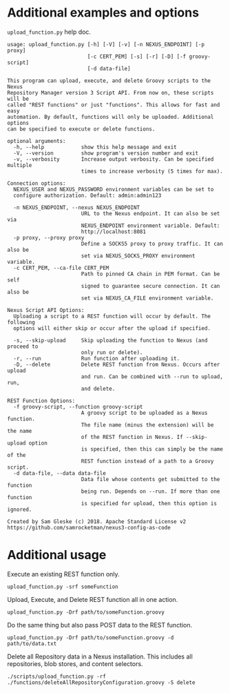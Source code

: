 # Additional examples and options

`upload_function.py` help doc.

```
usage: upload_function.py [-h] [-V] [-v] [-n NEXUS_ENDPOINT] [-p proxy]
                          [-c CERT_PEM] [-s] [-r] [-D] [-f groovy-script]
                          [-d data-file]

This program can upload, execute, and delete Groovy scripts to the Nexus
Repository Manager version 3 Script API. From now on, these scripts will be
called "REST functions" or just "functions". This allows for fast and easy
automation. By default, functions will only be uploaded. Additional options
can be specified to execute or delete functions.

optional arguments:
  -h, --help            show this help message and exit
  -V, --version         show program's version number and exit
  -v, --verbosity       Increase output verbosity. Can be specified multiple
                        times to increase verbosity (5 times for max).

Connection options:
  NEXUS_USER and NEXUS_PASSWORD environment variables can be set to
  configure authorization. Default: admin:admin123

  -n NEXUS_ENDPOINT, --nexus NEXUS_ENDPOINT
                        URL to the Nexus endpoint. It can also be set via
                        NEXUS_ENDPOINT environment variable. Default:
                        http://localhost:8081
  -p proxy, --proxy proxy
                        Define a SOCKS5 proxy to proxy traffic. It can also be
                        set via NEXUS_SOCKS_PROXY environment variable.
  -c CERT_PEM, --ca-file CERT_PEM
                        Path to pinned CA chain in PEM format. Can be self
                        signed to guarantee secure connection. It can also be
                        set via NEXUS_CA_FILE environment variable.

Nexus Script API Options:
  Uploading a script to a REST function will occur by default. The following
  options will either skip or occur after the upload if specified.

  -s, --skip-upload     Skip uploading the function to Nexus (and proceed to
                        only run or delete).
  -r, --run             Run function after uploading it.
  -D, --delete          Delete REST function from Nexus. Occurs after upload
                        and run. Can be combined with --run to upload, run,
                        and delete.

REST Function Options:
  -f groovy-script, --function groovy-script
                        A groovy script to be uploaded as a Nexus function.
                        The file name (minus the extension) will be the name
                        of the REST function in Nexus. If --skip-upload option
                        is specified, then this can simply be the name of the
                        REST function instead of a path to a Groovy script.
  -d data-file, --data data-file
                        Data file whose contents get submitted to the function
                        being run. Depends on --run. If more than one function
                        is specified for upload, then this option is ignored.

Created by Sam Gleske (c) 2018. Apache Standard License v2
https://github.com/samrocketman/nexus3-config-as-code
```

# Additional usage

Execute an existing REST function only.

    upload_function.py -srf someFunction

Upload, Execute, and Delete REST function all in one action.

    upload_function.py -Drf path/to/someFunction.groovy

Do the same thing but also pass POST data to the REST function.

    upload_function.py -Drf path/to/someFunction.groovy -d path/to/data.txt

Delete all Repository data in a Nexus installation.  This includes all
repositories, blob stores, and content selectors.

    ./scripts/upload_function.py -rf ./functions/deleteAllRepositoryConfiguration.groovy -S delete
